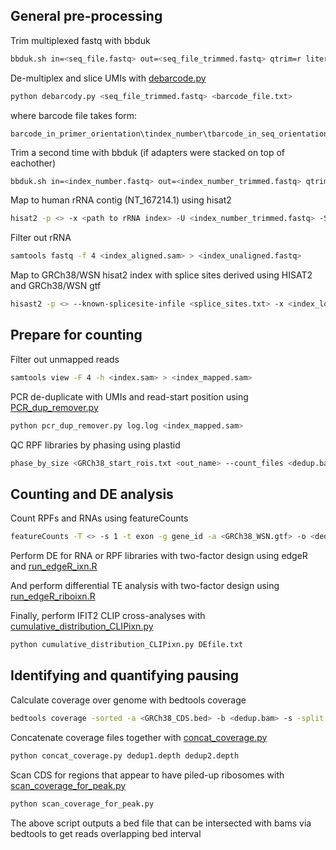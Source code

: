 ## General pre-processing
Trim multiplexed fastq with bbduk
```bash
bbduk.sh in=<seq_file.fastq> out=<seq_file_trimmed.fastq> qtrim=r literal=CTGTAGGCACCATCAATCAGGAATGCCGAGACCGATCTCGTATGCCGTCTTCTGCTTG ktrim=r k=21 mink=10 hdist=1 minlen=31
```
De-multiplex and slice UMIs with [debarcode.py](https://github.com/mehlelab/ifit_u_not-its_proviral/blob/master/ribosome-profiling/debarcode.py)
```bash
python debarcody.py <seq_file_trimmed.fastq> <barcode_file.txt>
```
where barcode file takes form:
```
barcode_in_primer_orientation\tindex_number\tbarcode_in_seq_orientation
```
Trim a second time with bbduk (if adapters were stacked on top of eachother)
```bash
bbduk.sh in=<index_number.fastq> out=<index_number_trimmed.fastq> qtrim=r literal=CTGTAGGCACCATCAATCAGGAATGCCGAGACCGATCTCGTATGCCGTCTTCTGCTTG ktrim=r k=11 mink=10 hdist=1 minlen=20 maxlen=50
```
Map to human rRNA contig (NT_167214.1) using hisat2
```bash
hisat2 -p <> -x <path to rRNA index> -U <index_number_trimmed.fastq> -S <index_aligned.sam>
```
Filter out rRNA
```bash
samtools fastq -f 4 <index_aligned.sam> > <index_unaligned.fastq>
```
Map to GRCh38/WSN hisat2 index with splice sites derived using HISAT2 and GRCh38/WSN gtf
```bash
hisast2 -p <> --known-splicesite-infile <splice_sites.txt> -x <index_location> -U <index_unaligned.fastq> -S <index.sam>
```
## Prepare for counting
Filter out unmapped reads
```bash
samtools view -F 4 -h <index.sam> > <index_mapped.sam>
```
PCR de-duplicate with UMIs and read-start position using [PCR_dup_remover.py](https://github.com/mehlelab/ifit_u_not-its_proviral/blob/master/ribosome-profiling/PCR_dup_remover.py)
```bash
python pcr_dup_remover.py log.log <index_mapped.sam>
```
QC RPF libraries by phasing using plastid
```bash
phase_by_size <GRCh38_start_rois.txt <out_name> --count_files <dedup.bam> --fiveprime_variable --offset <psite_offsets.txt> --codon_buffer 5 --min_length 20 --max_length 40
```
## Counting and DE analysis 
Count RPFs and RNAs using featureCounts
```bash
featureCounts -T <> -s 1 -t exon -g gene_id -a <GRCh38_WSN.gtf> -o <dedup_counts.txt> <dedup.bam>
```
Perform DE for RNA or RPF libraries with two-factor design using edgeR and [run_edgeR_ixn.R](https://github.com/mehlelab/ifit_u_not-its_proviral/blob/master/ribosome-profiling/run_edgeR_ixn.R)

And perform differential TE analysis with two-factor design using [run_edgeR_riboixn.R](https://github.com/mehlelab/ifit_u_not-its_proviral/blob/master/ribosome-profiling/run_edgeR_riboixn.R)

Finally, perform IFIT2 CLIP cross-analyses with [cumulative_distribution_CLIPixn.py](https://github.com/mehlelab/ifit_u_not-its_proviral/blob/master/ribosome-profiling/cumulative_distribution_CLIPixn.py)
```bash
python cumulative_distribution_CLIPixn.py DEfile.txt
```
## Identifying and quantifying pausing
Calculate coverage over genome with bedtools coverage
```bash
bedtools coverage -sorted -a <GRCh38_CDS.bed> -b <dedup.bam> -s -split -d -g <GRCh38_genomefile.txt> > <dedup.depth>
```
Concatenate coverage files together with [concat_coverage.py](https://github.com/mehlelab/ifit_u_not-its_proviral/blob/master/ribosome-profiling/concat_coverage.py)
```bash
python concat_coverage.py dedup1.depth dedup2.depth
```
Scan CDS for regions that appear to have piled-up ribosomes with [scan_coverage_for_peak.py](https://github.com/mehlelab/ifit_u_not-its_proviral/blob/master/ribosome-profiling/scan_coverage_for_peak.py)
```bash
python scan_coverage_for_peak.py
```
The above script outputs a bed file that can be intersected with bams via bedtools to get reads overlapping bed interval

